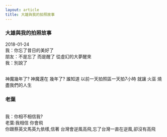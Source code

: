 ```yaml
---
layout: article
title: 大雄與我的拍照故事
---
```


### 大雄與我的拍照故事
2018-01-24
<br>我：你忘了昔日的美好了
<br>朋友：不是忘了 而是醒了 從虛幻的大夢醒來
<br>我：別說了<br>

<br>神魔幾年了? 神魔還在 幾年了? 誰知道 以前一天拍照區一天拍7小時 
就讓 火巫 燒盡我們的人生<br>

### 老葉
<br>我：你相不相信我?<br> 
老葉:我相信 你會飛<br> 
你跟蔡英文馬英九依樣,信著 台灣會逆風高飛,忘了台灣一直在逆風,卻沒有高飛<br>


